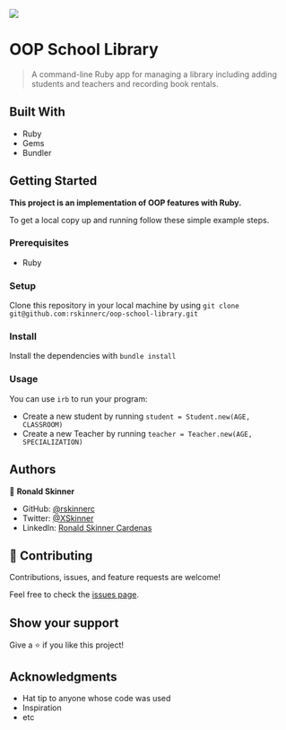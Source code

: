 ![](https://img.shields.io/badge/Microverse-blueviolet)

# OOP School Library

> A command-line Ruby app for managing a library including adding students and teachers and recording book rentals.


## Built With

- Ruby
- Gems
- Bundler


## Getting Started

**This project is an implementation of OOP features with Ruby.**


To get a local copy up and running follow these simple example steps.

### Prerequisites
- Ruby

### Setup
Clone this repository in your local machine by using `git clone git@github.com:rskinnerc/oop-school-library.git`
### Install
Install the dependencies with `bundle install`
### Usage
You can use `irb` to run your program:
- Create a new student by running `student = Student.new(AGE, CLASSROOM)`
- Create a new Teacher by running `teacher = Teacher.new(AGE, SPECIALIZATION)`

## Authors

👤 **Ronald Skinner**

- GitHub: [@rskinnerc](https://github.com/rskinnerc)
- Twitter: [@XSkinner](https://twitter.com/XSkinner)
- LinkedIn: [Ronald Skinner Cardenas](https://www.linkedin.com/in/rskinnerc/)


## 🤝 Contributing

Contributions, issues, and feature requests are welcome!

Feel free to check the [issues page](../../issues/).

## Show your support

Give a ⭐️ if you like this project!

## Acknowledgments

- Hat tip to anyone whose code was used
- Inspiration
- etc
